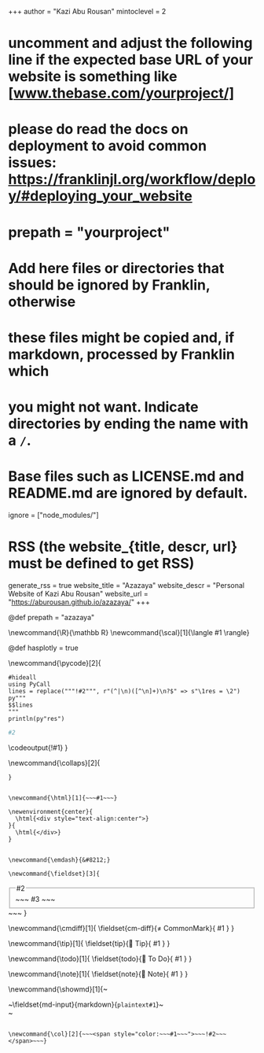<!--
Add here global page variables to use throughout your website.
-->
+++
author = "Kazi Abu Rousan"
mintoclevel = 2

# uncomment and adjust the following line if the expected base URL of your website is something like [www.thebase.com/yourproject/]
# please do read the docs on deployment to avoid common issues: https://franklinjl.org/workflow/deploy/#deploying_your_website
# prepath = "yourproject"

# Add here files or directories that should be ignored by Franklin, otherwise
# these files might be copied and, if markdown, processed by Franklin which
# you might not want. Indicate directories by ending the name with a `/`.
# Base files such as LICENSE.md and README.md are ignored by default.
ignore = ["node_modules/"]

# RSS (the website_{title, descr, url} must be defined to get RSS)
generate_rss = true
website_title = "Azazaya"
website_descr = "Personal Website of Kazi Abu Rousan"
website_url   = "https://aburousan.github.io/azazaya/"
+++

@def prepath = "azazaya"
<!--
Add here global latex commands to use throughout your pages.
-->
\newcommand{\R}{\mathbb R}
\newcommand{\scal}[1]{\langle #1 \rangle}


<!--
For Interactive Plotly
-->

@def hasplotly = true


\newcommand{\pycode}[2]{
```julia:!#1
#hideall
using PyCall
lines = replace("""!#2""", r"(^|\n)([^\n]+)\n?$" => s"\1res = \2")
py"""
$$lines
"""
println(py"res")
```
```python
#2
```
\codeoutput{!#1}
}



\newcommand{\collaps}[2]{
~~~<button type="button" class="collapsible">~~~ #1 ~~~</button><div class="collapsiblecontent">~~~ #2 ~~~</div>~~~
}


\newcommand{\html}[1]{~~~#1~~~}

\newenvironment{center}{
  \html{<div style="text-align:center">}
}{
  \html{</div>}
}


\newcommand{\emdash}{&#8212;}

\newcommand{\fieldset}[3]{
  ~~~
  <fieldset class="#1"><legend class="#1-legend">#2</legend>
  ~~~
  #3
  ~~~
  </fieldset>
  ~~~
}

\newcommand{\cmdiff}[1]{
  \fieldset{cm-diff}{&ne; CommonMark}{
    #1
  }
}

<!--
  Tip
-->
\newcommand{\tip}[1]{
  \fieldset{tip}{🚀 Tip}{
    #1
  }
}

<!--
 Todo
-->
\newcommand{\todo}[1]{
  \fieldset{todo}{🚧 To Do}{
    #1
  }
}

<!--
 Note
-->
\newcommand{\note}[1]{
  \fieldset{note}{📝 Note}{
    #1
  }
}

\newcommand{\showmd}[1]{~~~<div class="trim">~~~\fieldset{md-input}{markdown}{`````plaintext#1`````}~~~</div>~~~
  ~~~<div class="trim">~~~\fieldset{md-result}{result}{~~~~~~#1~~~~~~}~~~</div>~~~}

\newcommand{\col}[2]{~~~<span style="color:~~~#1~~~">~~~!#2~~~</span>~~~}